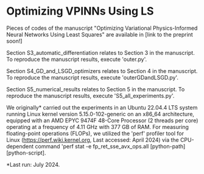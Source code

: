 # Optimizing VPINNs Using LS

Pieces of codes of the manuscript "Optimizing Variational Physics-Informed Neural Networks Using Least Squares" are available in [link to the preprint soon!]

Section S3_automatic_differentiation relates to Section 3 in the manuscript. To reproduce the manuscript results, execute 'outer.py'.

Section S4_GD_and_LSGD_optimizers relates to Section 4 in the manuscript. To reproduce the manuscript results, execute 'outerGDandLSGD.py'.

Section S5_numerical_results relates to Section 5 in the manuscript. To reproduce the manuscript results, execute 'S5_all_experiments.py'.

We originally* carried out the experiments in an Ubuntu 22.04.4 LTS system running Linux kernel version 5.15.0-102-generic on an x86_64 architecture, equipped with an AMD EPYC 9474F 48-Core Processor (2 threads per core) operating at a frequency of 4.11 GHz with 377 GB of RAM. For measuring floating-point operations (FLOPs), we utilized the 'perf' profiler tool for Linux (https://perf.wiki.kernel.org, Last accessed: April 2024) via the CPU-dependent command 'perf stat -e fp_ret_sse_avx_ops.all [python-path] [python-script].

*Last run: July 2024.
